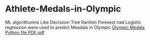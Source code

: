 # Athlete-Medals-in-Olympic
ML algorithumns Like Decission Tree Ranfom Foresest nad Logistic regression were used to predict Meadals in Olympic
[Olympic Medals Python file PDF.pdf](https://github.com/KundanMooo/Athlete-Medals-in-Olympic/files/12268649/Olympic.Medals.Python.file.PDF.pdf)
